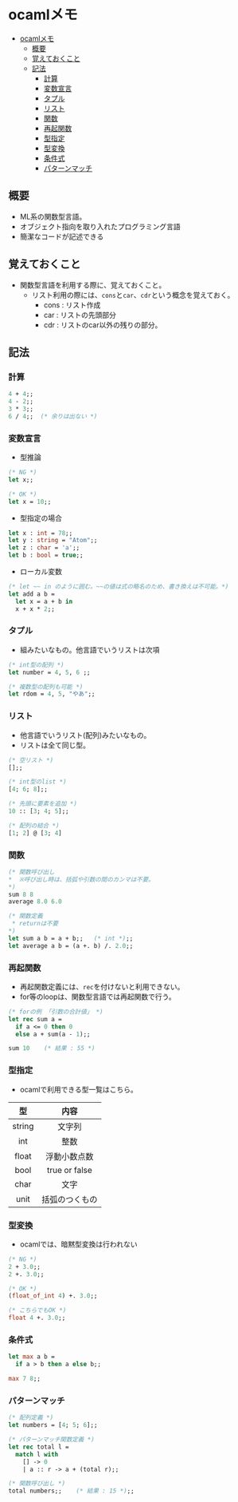 # ocamlメモ

<!-- TOC -->

- [ocamlメモ](#ocamlメモ)
  - [概要](#概要)
  - [覚えておくこと](#覚えておくこと)
  - [記法](#記法)
    - [計算](#計算)
    - [変数宣言](#変数宣言)
    - [タプル](#タプル)
    - [リスト](#リスト)
    - [関数](#関数)
    - [再起関数](#再起関数)
    - [型指定](#型指定)
    - [型変換](#型変換)
    - [条件式](#条件式)
    - [パターンマッチ](#パターンマッチ)

<!-- /TOC -->

## 概要
- ML系の関数型言語。
- オブジェクト指向を取り入れたプログラミング言語
- 簡潔なコードが記述できる

## 覚えておくこと
- 関数型言語を利用する際に、覚えておくこと。
  - リスト利用の際には、`cons`と`car`、`cdr`という概念を覚えておく。
    - cons : リスト作成
    - car : リストの先頭部分
    - cdr : リストのcar以外の残りの部分。

## 記法

### 計算

```ocaml
4 + 4;;
4 - 2;;
3 * 3;;
6 / 4;;  (* 余りは出ない *)
```

### 変数宣言
- 型推論

```ocaml
(* NG *)
let x;;

(* OK *)
let x = 10;;
```

- 型指定の場合

```ocaml
let x : int = 78;;
let y : string = "Atom";;
let z : char = 'a';;
let b : bool = true;;
```

- ローカル変数

```ocaml
(* let ~~ in のように囲む。~~の値は式の略名のため、書き換えは不可能。*)
let add a b =
  let x = a + b in
  x + x * 2;;
```

### タプル
- 組みたいなもの。他言語でいうリストは次項

```ocaml
(* int型の配列 *)
let number = 4, 5, 6 ;;

(* 複数型の配列も可能 *)
let rdom = 4, 5, "やあ";;
```

### リスト
- 他言語でいうリスト(配列)みたいなもの。
- リストは全て同じ型。

```ocaml
(* 空リスト *)
[];;

(* int型のlist *)
[4; 6; 8];;

(* 先頭に要素を追加 *)
10 :: [3; 4; 5];;

(* 配列の結合 *)
[1; 2] @ [3; 4]
```

### 関数

```ocaml
(* 関数呼び出し
*  ※呼び出し時は、括弧や引数の間のカンマは不要。
*)
sum 8 8
average 8.0 6.0

(* 関数定義
 * returnは不要
*)
let sum a b = a + b;;   (* int *);;
let average a b = (a +. b) /. 2.0;;
```

### 再起関数
- 再起関数定義には、`rec`を付けないと利用できない。
- for等のloopは、関数型言語では再起関数で行う。

```ocaml
(* forの例 「引数の合計値」 *)
let rec sum a =
  if a <= 0 then 0
  else a + sum(a - 1);;

sum 10    (* 結果 : 55 *)
```

### 型指定
- ocamlで利用できる型一覧はこちら。

|型|内容|
|:---:|:---:|
|string|文字列|
|int|整数|
|float|浮動小数点数|
|bool|true or false|
|char|文字|
|unit|括弧のつくもの|

### 型変換
- ocamlでは、暗黙型変換は行われない

```ocaml
(* NG *)
2 + 3.0;;
2 +. 3.0;;

(* OK *)
(float_of_int 4) +. 3.0;;

(* こちらでもOK *)
float 4 +. 3.0;;
```

### 条件式

```ocaml
let max a b =
  if a > b then a else b;;

max 7 8;;
```

### パターンマッチ

```ocaml
(* 配列定義 *)
let numbers = [4; 5; 6];;

(* パターンマッチ関数定義 *)
let rec total l =
  match l with
    [] -> 0
    | a :: r -> a + (total r);;

(* 関数呼び出し *)
total numbers;;    (* 結果 : 15 *);;
```